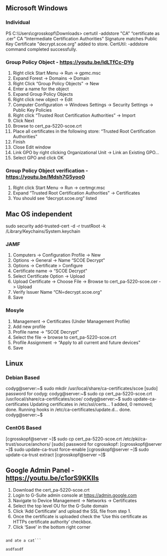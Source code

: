 ## Microsoft Windows

### Individual

PS C:\Users\cgrosskopf\Downloads> certutil -addstore "CA” “certificate as .cer"
CA "Intermediate Certification Authorities"
Signature matches Public Key
Certificate "decrypt.scoe.org" added to store.
CertUtil: -addstore command completed successfully.

### Group Policy Object - https://youtu.be/IdLTfCc-DYg

1. Right click Start Menu -> Run -> gpmc.msc
2. Expand Forest -> Domains -> Domain
3. Right Click “Group Policy Objects” -> New 
4. Enter a name for the object
5. Expand Group Policy Objects
6. Right click new object -> Edit
7. Computer Configuration -> Windows Settings -> Security Settings -> Public Key Policies
8. Right click “Trusted Root Certification Authorities” -> Import
9. Click Next
10. Browse to cert_pa-5220-scoe.crt
11. Place all certificates in the following store: “Trusted Root Certification Authorities"
12. Finish
13. Close Edit window
14. Link GPO by right clicking Organizational Unit -> Link an Existing GPO...
15. Select GPO and click OK

### Group Policy Object verification - https://youtu.be/Mdsh7G5yoo0

1. Right click Start Menu -> Run -> certmgr.msc
2. Expand “Trusted Root Certification Authorities” -> Certificates
3. You should see “decrypt.scoe.org” listed



## Mac OS independent

sudo security add-trusted-cert -d -r trustRoot -k /Library/Keychains/System.keychain <crt file>

### JAMF

1. Computers -> Configuration Profile -> New
2. Options -> General -> Name “SCOE Decrypt"
3. Options -> Certificate > Configure
4. Certificate name -> “SCOE Decrypt"
5. Select Certificate Option -> Upload
6. Upload Certificate -> Choose File -> Browse to cert_pa-5220-scoe.cer -> Upload
7. Verify Issuer Name “CN=decrypt.scoe.org"
8. Save


### Mosyle

1. Management -> Certificates (Under Management Profile)
2. Add new profile
3. Profile name -> “SCOE Decrypt"
4. Select the file -> browse to cert_pa-5220-scoe.crt
5. Profile Assignment -> “Apply to all current and future devices"
6. Save



## Linux

### Debian Based
codyg@server:~$ sudo mkdir /usr/local/share/ca-certificates/scoe
[sudo] password for codyg:
codyg@server:~$ sudo cp cert_pa-5220-scoe.crt /usr/local/share/ca-certificates/scoe/
codyg@server:~$ sudo update-ca-certificates
Updating certificates in /etc/ssl/certs...
1 added, 0 removed; done.
Running hooks in /etc/ca-certificates/update.d...
done.
codyg@server:~$

### CentOS Based
[cgrosskopf@server ~]$ sudo cp cert_pa-5220-scoe.crt /etc/pki/ca-trust/source/anchors/
[sudo] password for cgrosskopf:
[cgrosskopf@server ~]$ sudo update-ca-trust force-enable
[cgrosskopf@server ~]$ sudo update-ca-trust extract
[cgrosskopf@server ~]$


## Google Admin Panel - https://youtu.be/c1orS9KKIIs

1. Download the cert_pa-5220-scoe.crt
2. Login to G-Suite admin console at https://admin.google.com
3. Navigate to Device Management -> Networks -> Certificates
4. Select the top level OU for the G-Suite domain
5. Click ‘Add Certificate’ and upload the SSL file from step 1. 
6. Once the certificate is uploaded check the ‘Use this certificate as HTTPs certificate authority’ checkbox.
7. Click ‘Save’ in the bottom right corner

```the dog raA away

and ate a cat```

asdfasdf
